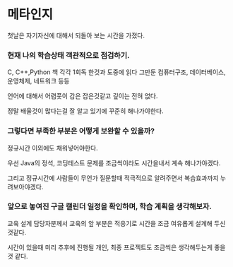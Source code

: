 # 메타인지

  첫날은 자기자신에 대해서 되돌아 보는 시간을 가졌다.

### 현재 나의 학습상태 객관적으로 점검하기.

  C, C++,Python 책 각각 1회독 한것과 도중에 읽다 그만둔 컴퓨터구조, 데이터베이스, 운영체제, 네트워크 등등

  언어에 대해서 어렴풋이 감은 잡은것같고 깊이는 전혀 없다.

  정말 배울것이 많다는걸 잘 알고 있기에 꾸준히 해나가야한다.

### 그렇다면 부족한 부분은 어떻게 보완할 수 있을까?

  정규시간 이외에도 채워넣어야한다.

  우선 Java의 정석, 코딩테스트 문제를 조금씩이라도 시간을내서 계속 해나가야겠다.

  그리고 정규시간에 사람들이 무언가 질문할때 적극적으로 알려주면서 복습효과까지 누려보아야겠다.

### 앞으로 놓여진 구글 캘린더 일정을 확인하며, 학습 계획을 생각해보자.

  교육 설계 담당자분께서 교육의 앞 부분은 적응기로 시간을 조금 여유롭게 설계해 두신것같다.

  시간이 있을때 미리 추후에 진행될 개인, 최종 프로젝트도 조금씩은 생각해두는게 좋을것 같다.
